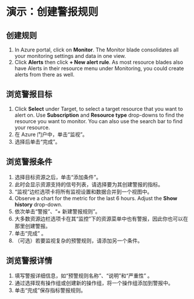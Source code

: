 # <a name="demonstration-create-an-alert-rule"></a>演示：创建警报规则

## <a name="create-rule"></a>创建规则

1. In Azure portal, click on <bpt id="p1">**</bpt>Monitor<ept id="p1">**</ept>. The Monitor blade consolidates all your monitoring settings and data in one view.
2. Click <bpt id="p1">**</bpt>Alerts<ept id="p1">**</ept> then click <bpt id="p2">**</bpt>+ New alert rule<ept id="p2">**</ept>. As most resource blades also have Alerts in their resource menu under Monitoring, you could create alerts from there as well.

## <a name="explore-alert-targets"></a>浏览警报目标

1. Click <bpt id="p1">**</bpt>Select<ept id="p1">**</ept> under Target, to select a target resource that you want to alert on. Use <bpt id="p1">**</bpt>Subscription<ept id="p1">**</ept> and <bpt id="p2">**</bpt>Resource type<ept id="p2">**</ept> drop-downs to find the resource you want to monitor. You can also use the search bar to find your resource.
2. 在 Azure 门户中，单击“监视”。
3. 选择后单击“完成”。

## <a name="explore-alert-conditions"></a>浏览警报条件

1. 选择目标资源之后，单击“添加条件”。
2. 此时会显示资源支持的信号列表，请选择要为其创建警报的指标。
3. “监视”边栏选项卡将所有监视设置和数据合并到一个视图中。 
4. Observe a chart for the metric for the last 6 hours. Adjust the <bpt id="p1">**</bpt>Show history<ept id="p1">**</ept> drop-down.
5. 依次单击“警报”、“+ 新建警报规则”。  
6. 大多数资源边栏选项卡在其“监控”下的资源菜单中也有警报，因此你也可以在那里创建警报。
7. 单击“完成”  。
8. （可选）若要监视复杂的预警规则，请添加另一个条件。 

## <a name="explore-alert-details"></a>浏览警报详情

1. 填写警报详细信息，如“预警规则名称”、“说明”和“严重性”  。
2. 通过选择现有操作组或创建新的操作组，将一个操作组添加到警报中。
3. 单击“完成”保存指标警报规则。 